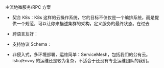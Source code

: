 主流地微服务/RPC 方案

- 契合 K8s：K8s 这样的云操作系统，它的目标不仅仅是一个编排系统，而是提供一个规范，可以让你来描述集群的架构，定义服务的最终状态。在过去

- 跨语言友好：

- 支持协议 Schema：

- 非侵入式，多环境部署，运维简单：ServiceMesh，包括我们的公有云。Istio/Envoy 的运维还是较为复杂，不适合于还没有专业运维团队的我们。
